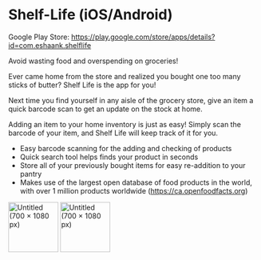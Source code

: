 # Shelf-Life (iOS/Android)

Google Play Store: https://play.google.com/store/apps/details?id=com.eshaank.shelflife

Avoid wasting food and overspending on groceries!  
  
Ever came home from the store and realized you bought one too many sticks of butter? Shelf Life is the app for you!  
  
Next time you find yourself in any aisle of the grocery store, give an item a quick barcode scan to get an update on the stock at home.  
  
Adding an item to your home inventory is just as easy! Simply scan the barcode of your item, and Shelf Life will keep track of it for you.  
  
* Easy barcode scanning for the adding and checking of products  
* Quick search tool helps finds your product in seconds  
* Store all of your previously bought items for easy re-addition to your pantry  
* Makes use of the largest open database of food products in the world, with over 1 million products worldwide (https://ca.openfoodfacts.org)

<p float="left">
  <img width="100" alt="Untitled (700 × 1080 px)" src="https://user-images.githubusercontent.com/64331800/161179325-bc81bf41-0903-4d64-9fcb-66c1c6805614.png">
  <img width="100" alt="Untitled (700 × 1080 px)" src="https://user-images.githubusercontent.com/64331800/161179325-bc81bf41-0903-4d64-9fcb-  66c1c6805614.png">
</p>
